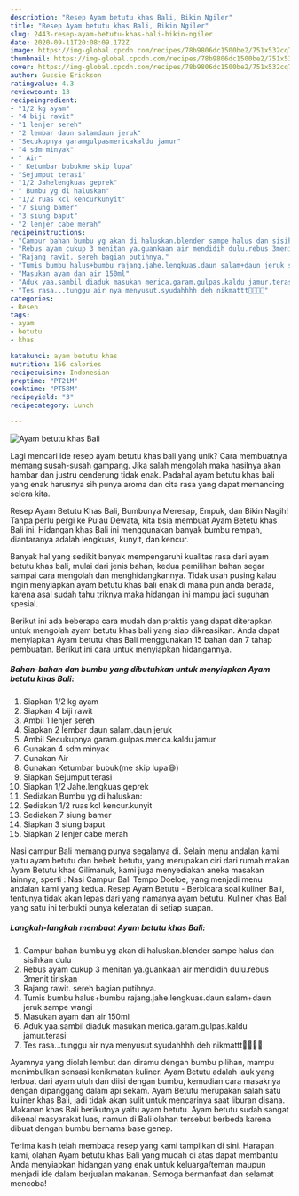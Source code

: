 ```yaml
---
description: "Resep Ayam betutu khas Bali, Bikin Ngiler"
title: "Resep Ayam betutu khas Bali, Bikin Ngiler"
slug: 2443-resep-ayam-betutu-khas-bali-bikin-ngiler
date: 2020-09-11T20:08:09.172Z
image: https://img-global.cpcdn.com/recipes/78b9806dc1500be2/751x532cq70/ayam-betutu-khas-bali-foto-resep-utama.jpg
thumbnail: https://img-global.cpcdn.com/recipes/78b9806dc1500be2/751x532cq70/ayam-betutu-khas-bali-foto-resep-utama.jpg
cover: https://img-global.cpcdn.com/recipes/78b9806dc1500be2/751x532cq70/ayam-betutu-khas-bali-foto-resep-utama.jpg
author: Gussie Erickson
ratingvalue: 4.3
reviewcount: 13
recipeingredient:
- "1/2 kg ayam"
- "4 biji rawit"
- "1 lenjer sereh"
- "2 lembar daun salamdaun jeruk"
- "Secukupnya garamgulpasmericakaldu jamur"
- "4 sdm minyak"
- " Air"
- " Ketumbar bubukme skip lupa"
- "Sejumput terasi"
- "1/2 Jahelengkuas geprek"
- " Bumbu yg di haluskan"
- "1/2 ruas kcl kencurkunyit"
- "7 siung bamer"
- "3 siung baput"
- "2 lenjer cabe merah"
recipeinstructions:
- "Campur bahan bumbu yg akan di haluskan.blender sampe halus dan sisihkan dulu"
- "Rebus ayam cukup 3 menitan ya.guankaan air mendidih dulu.rebus 3menit tiriskan"
- "Rajang rawit. sereh bagian putihnya."
- "Tumis bumbu halus+bumbu rajang.jahe.lengkuas.daun salam+daun jeruk sampe wangi"
- "Masukan ayam dan air 150ml"
- "Aduk yaa.sambil diaduk masukan merica.garam.gulpas.kaldu jamur.terasi"
- "Tes rasa...tunggu air nya menyusut.syudahhhh deh nikmattt🤤🤤🤤🤤"
categories:
- Resep
tags:
- ayam
- betutu
- khas

katakunci: ayam betutu khas 
nutrition: 156 calories
recipecuisine: Indonesian
preptime: "PT21M"
cooktime: "PT58M"
recipeyield: "3"
recipecategory: Lunch

---
```



![Ayam betutu khas Bali](https://img-global.cpcdn.com/recipes/78b9806dc1500be2/751x532cq70/ayam-betutu-khas-bali-foto-resep-utama.jpg)

Lagi mencari ide resep ayam betutu khas bali yang unik? Cara membuatnya memang susah-susah gampang. Jika salah mengolah maka hasilnya akan hambar dan justru cenderung tidak enak. Padahal ayam betutu khas bali yang enak harusnya sih punya aroma dan cita rasa yang dapat memancing selera kita.

Resep Ayam Betutu Khas Bali, Bumbunya Meresap, Empuk, dan Bikin Nagih! Tanpa perlu pergi ke Pulau Dewata, kita bsia membuat Ayam Betetu khas Bali ini. Hidangan khas Bali ini menggunakan banyak bumbu rempah, diantaranya adalah lengkuas, kunyit, dan kencur.

Banyak hal yang sedikit banyak mempengaruhi kualitas rasa dari ayam betutu khas bali, mulai dari jenis bahan, kedua pemilihan bahan segar sampai cara mengolah dan menghidangkannya. Tidak usah pusing kalau ingin menyiapkan ayam betutu khas bali enak di mana pun anda berada, karena asal sudah tahu triknya maka hidangan ini mampu jadi suguhan spesial.


Berikut ini ada beberapa cara mudah dan praktis yang dapat diterapkan untuk mengolah ayam betutu khas bali yang siap dikreasikan. Anda dapat menyiapkan Ayam betutu khas Bali menggunakan 15 bahan dan 7 tahap pembuatan. Berikut ini cara untuk menyiapkan hidangannya.

<!--inarticleads1-->

##### Bahan-bahan dan bumbu yang dibutuhkan untuk menyiapkan Ayam betutu khas Bali:

1. Siapkan 1/2 kg ayam
1. Siapkan 4 biji rawit
1. Ambil 1 lenjer sereh
1. Siapkan 2 lembar daun salam.daun jeruk
1. Ambil Secukupnya garam.gulpas.merica.kaldu jamur
1. Gunakan 4 sdm minyak
1. Gunakan  Air
1. Gunakan  Ketumbar bubuk(me skip lupa😆)
1. Siapkan Sejumput terasi
1. Siapkan 1/2 Jahe.lengkuas geprek
1. Sediakan  Bumbu yg di haluskan:
1. Sediakan 1/2 ruas kcl kencur.kunyit
1. Sediakan 7 siung bamer
1. Siapkan 3 siung baput
1. Siapkan 2 lenjer cabe merah


Nasi campur Bali memang punya segalanya di. Selain menu andalan kami yaitu ayam betutu dan bebek betutu, yang merupakan ciri dari rumah makan Ayam Betutu khas Gilimanuk, kami juga menyediakan aneka masakan lainnya, sperti : Nasi Campur Bali Tempo Doeloe, yang menjadi menu andalan kami yang kedua. Resep Ayam Betutu - Berbicara soal kuliner Bali, tentunya tidak akan lepas dari yang namanya ayam betutu. Kuliner khas Bali yang satu ini terbukti punya kelezatan di setiap suapan. 

<!--inarticleads2-->

##### Langkah-langkah membuat Ayam betutu khas Bali:

1. Campur bahan bumbu yg akan di haluskan.blender sampe halus dan sisihkan dulu
1. Rebus ayam cukup 3 menitan ya.guankaan air mendidih dulu.rebus 3menit tiriskan
1. Rajang rawit. sereh bagian putihnya.
1. Tumis bumbu halus+bumbu rajang.jahe.lengkuas.daun salam+daun jeruk sampe wangi
1. Masukan ayam dan air 150ml
1. Aduk yaa.sambil diaduk masukan merica.garam.gulpas.kaldu jamur.terasi
1. Tes rasa...tunggu air nya menyusut.syudahhhh deh nikmattt🤤🤤🤤🤤


Ayamnya yang diolah lembut dan diramu dengan bumbu pilihan, mampu menimbulkan sensasi kenikmatan kuliner. Ayam Betutu adalah lauk yang terbuat dari ayam utuh dan diisi dengan bumbu, kemudian cara masaknya dengan dipanggang dalam api sekam. Ayam Betutu merupakan salah satu kuliner khas Bali, jadi tidak akan sulit untuk mencarinya saat liburan disana. Makanan khas Bali berikutnya yaitu ayam betutu. Ayam betutu sudah sangat dikenal masyarakat luas, namun di Bali olahan tersebut berbeda karena dibuat dengan bumbu bernama base genep. 

Terima kasih telah membaca resep yang kami tampilkan di sini. Harapan kami, olahan Ayam betutu khas Bali yang mudah di atas dapat membantu Anda menyiapkan hidangan yang enak untuk keluarga/teman maupun menjadi ide dalam berjualan makanan. Semoga bermanfaat dan selamat mencoba!
